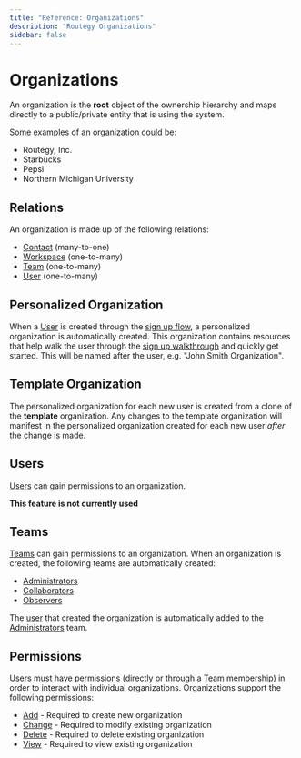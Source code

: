 ```yaml
---
title: "Reference: Organizations"
description: "Routegy Organizations"
sidebar: false
---
```


# Organizations

An organization is the **root** object of the ownership hierarchy and maps directly to
a public/private entity that is using the system.

Some examples of an organization could be:

* Routegy, Inc.
* Starbucks
* Pepsi
* Northern Michigan University

## Relations

An organization is made up of the following relations:

* [Contact](/reference/contacts.html) (many-to-one)
* [Workspace](/reference/workspaces.html) (one-to-many)
* [Team](/reference/teams.html) (one-to-many)
* [User](/reference/users.html) (one-to-many)

## Personalized Organization

When a [User](/reference/users.html) is created through the [sign up flow](/topic/signed-up-flow.html), a personalized organization is automatically created. This organization contains resources that help walk the user through the [sign up walkthrough](/tutorials/signed-up-walkthrough.html) and quickly get started. This will be named after the user, e.g. "John Smith Organization".

## Template Organization

The personalized organization for each new user is created from a clone of the **template** organization. Any changes to the template organization will manifest in the personalized organization created for each new user _after_ the change is made.

## Users

[Users](/reference/users.html) can gain permissions to an organization.

**This feature is not currently used**

## Teams

[Teams](/reference/teams.html) can gain permissions to an organization. When an organization is created, the following teams are automatically created:

* [Administrators](reference/teams.html#administrators)
* [Collaborators](reference/teams.html#collaborators)
* [Observers](reference/teams.html#observers)

The [user](/reference/users.html) that created the organization is automatically added to the [Administrators](reference/teams.html#administrators) team.

## Permissions

[Users](/reference/users.html) must have permissions (directly or through a [Team](/reference/teams.html) membership) in order to interact with individual organizations. Organizations support the following permissions:

* [Add](/reference/permissions.html#add) - Required to create new organization
* [Change](/reference/permissions.html#change) - Required to modify existing organization
* [Delete](/reference/permissions.html#delete) - Required to delete existing organization
* [View](/reference/permissions.html#view) - Required to view existing organization
